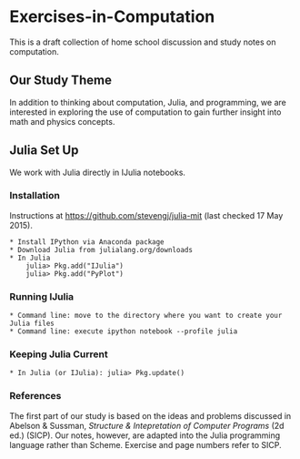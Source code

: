 # Exercises-in-Computation

This is a draft collection of home school discussion and study notes on computation. 

## Our Study Theme

In addition to thinking about computation, Julia, and programming, we are interested in exploring the use of computation to gain further insight into math and physics concepts.

## Julia Set Up

We work with Julia directly in IJulia notebooks.

### Installation

Instructions at https://github.com/stevengj/julia-mit (last checked 17 May 2015).

	* Install IPython via Anaconda package
	* Download Julia from julialang.org/downloads
	* In Julia
		julia> Pkg.add("IJulia")
		julia> Pkg.add("PyPlot")

### Running IJulia

	* Command line: move to the directory where you want to create your Julia files
	* Command line: execute ipython notebook --profile julia

### Keeping Julia Current

	* In Julia (or IJulia): julia> Pkg.update() 

### References

The first part of our study is based on the ideas and problems discussed in Abelson & Sussman, *Structure & Intepretation of Computer Programs* (2d ed.) (SICP). Our notes, however, are adapted into the Julia programming language rather than Scheme. Exercise and page numbers refer to SICP. 


